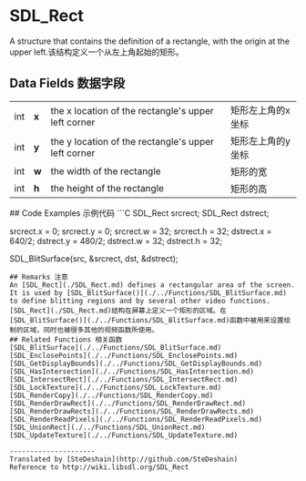 # SDL_Rect
A structure that contains the definition of a rectangle, with the origin at the upper left.该结构定义一个从左上角起始的矩形。
## Data Fields 数据字段
<table>
<tr><td>int</td><td><b>x</b></td><td>the x location of the rectangle's upper left corner</td><td>矩形左上角的x坐标</td></tr>
<tr><td>int</td><td><b>y</b></td><td>the y location of the rectangle's upper left corner</td><td>矩形左上角的y坐标</td></tr>
<tr><td>int</td><td><b>w</b></td><td>the width of the rectangle</td><td>矩形的宽</td></tr>
<tr><td>int</td><td><b>h</b></td><td>the height of the rectangle</td><td>矩形的高</td></tr>
</table>
## Code Examples 示例代码
```C
SDL_Rect srcrect;
SDL_Rect dstrect;

srcrect.x = 0;
srcrect.y = 0;
srcrect.w = 32;
srcrect.h = 32;
dstrect.x = 640/2;
dstrect.y = 480/2;
dstrect.w = 32;
dstrect.h = 32;

SDL_BlitSurface(src, &srcrect, dst, &dstrect);
```
## Remarks 注意
An [SDL_Rect](./SDL_Rect.md) defines a rectangular area of the screen. It is used by [SDL_BlitSurface()](./../Functions/SDL_BlitSurface.md) to define blitting regions and by several other video functions.[SDL_Rect](./SDL_Rect.md)结构在屏幕上定义一个矩形的区域。在[SDL_BlitSurface()](./../Functions/SDL_BlitSurface.md)函数中被用来设置绘制的区域，同时也被很多其他的视频函数所使用。
## Related Functions 相关函数
[SDL_BlitSurface](./../Functions/SDL_BlitSurface.md)
[SDL_EnclosePoints](./../Functions/SDL_EnclosePoints.md)
[SDL_GetDisplayBounds](./../Functions/SDL_GetDisplayBounds.md)
[SDL_HasIntersection](./../Functions/SDL_HasIntersection.md)
[SDL_IntersectRect](./../Functions/SDL_IntersectRect.md)
[SDL_LockTexture](./../Functions/SDL_LockTexture.md)
[SDL_RenderCopy](./../Functions/SDL_RenderCopy.md)
[SDL_RenderDrawRect](./../Functions/SDL_RenderDrawRect.md)
[SDL_RenderDrawRects](./../Functions/SDL_RenderDrawRects.md)
[SDL_RenderReadPixels](./../Functions/SDL_RenderReadPixels.md)
[SDL_UnionRect](./../Functions/SDL_UnionRect.md)
[SDL_UpdateTexture](./../Functions/SDL_UpdateTexture.md)

---------------------
Translated by [SteDeshain](http://github.com/SteDeshain)
Reference to http://wiki.libsdl.org/SDL_Rect